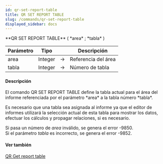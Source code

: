 ```yaml
---
id: qr-set-report-table
title: QR SET REPORT TABLE
slug: /commands/qr-set-report-table
displayed_sidebar: docs
---
```


<!--REF #_command_.QR SET REPORT TABLE.Syntax-->**QR SET REPORT TABLE** ( *area* ; *tabla* )<!-- END REF-->
<!--REF #_command_.QR SET REPORT TABLE.Params-->
| Parámetro | Tipo |  | Descripción |
| --- | --- | --- | --- |
| area | Integer | &srarr; | Referencia del área |
| tabla | Integer | &srarr; | Número de tabla |

<!-- END REF-->

#### Descripción 

<!--REF #_command_.QR SET REPORT TABLE.Summary-->El comando QR SET REPORT TABLE define la tabla actual para el área del informe referenciada por el parámetro *area* a la tabla número *tabla*.<!-- END REF-->

Es necesario que una tabla sea asignada al informe ya que el editor de informes utilizará la selección actual de esta tabla para mostrar los datos, efectuar los cálculos y propagar relaciones, si es necesario.

Si pasa un número de *area* inválido, se genera el error -9850.  
Si el parámetro *tabla* es incorrecto, se genera el error -9852.

#### Ver también 

[QR Get report table](qr-get-report-table.md)  